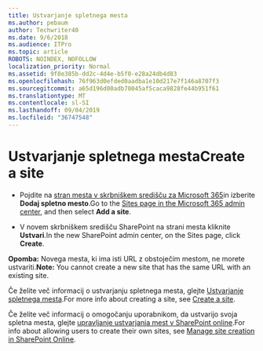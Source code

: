 ```yaml
---
title: Ustvarjanje spletnega mesta
ms.author: pebaum
author: Techwriter40
ms.date: 9/6/2018
ms.audience: ITPro
ms.topic: article
ROBOTS: NOINDEX, NOFOLLOW
localization_priority: Normal
ms.assetid: 9f8e385b-dd2c-4d4e-b5f0-e28a24db4d83
ms.openlocfilehash: 76f963d0efded0aadba1e10d217e7f146a8707f3
ms.sourcegitcommit: a65d196d00adb70045af5caca9828fe44b951f61
ms.translationtype: MT
ms.contentlocale: sl-SI
ms.lasthandoff: 09/04/2019
ms.locfileid: "36747548"
---
```

# <a name="create-a-site"></a><span data-ttu-id="1c606-102">Ustvarjanje spletnega mesta</span><span class="sxs-lookup"><span data-stu-id="1c606-102">Create a site</span></span>

- <span data-ttu-id="1c606-103">Pojdite na [stran mesta v skrbniškem središču za Microsoft 365](https://portal.office.com/adminportal/home#/SitesList)in izberite **Dodaj spletno mesto**.</span><span class="sxs-lookup"><span data-stu-id="1c606-103">Go to the [Sites page in the Microsoft 365 admin center](https://portal.office.com/adminportal/home#/SitesList), and then select **Add a site**.</span></span> 
    
- <span data-ttu-id="1c606-104">V novem skrbniškem središču SharePoint na strani mesta kliknite **Ustvari**.</span><span class="sxs-lookup"><span data-stu-id="1c606-104">In the new SharePoint admin center, on the Sites page, click **Create**.</span></span> 
    
 <span data-ttu-id="1c606-105">**Opomba:** Novega mesta, ki ima isti URL z obstoječim mestom, ne morete ustvariti.</span><span class="sxs-lookup"><span data-stu-id="1c606-105">**Note:** You cannot create a new site that has the same URL with an existing site.</span></span> 
  
<span data-ttu-id="1c606-106">Če želite več informacij o ustvarjanju spletnega mesta, glejte [Ustvarjanje spletnega mesta](https://go.microsoft.com/fwlink/?linkid=866295).</span><span class="sxs-lookup"><span data-stu-id="1c606-106">For more info about creating a site, see [Create a site](https://go.microsoft.com/fwlink/?linkid=866295).</span></span>
  
<span data-ttu-id="1c606-107">Če želite več informacij o omogočanju uporabnikom, da ustvarijo svoja spletna mesta, glejte [upravljanje ustvarjanja mest v SharePoint online](https://go.microsoft.com/fwlink/?linkid=866296).</span><span class="sxs-lookup"><span data-stu-id="1c606-107">For info about allowing users to create their own sites, see [Manage site creation in SharePoint Online](https://go.microsoft.com/fwlink/?linkid=866296).</span></span>
  

